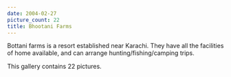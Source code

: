 ```yaml
---
date: 2004-02-27
picture_count: 22
title: Bhootani Farms
---
```


Bottani farms is a resort established near Karachi. They have all the facilities of home available, and can arrange hunting/fishing/camping trips.

This gallery contains 22 pictures.